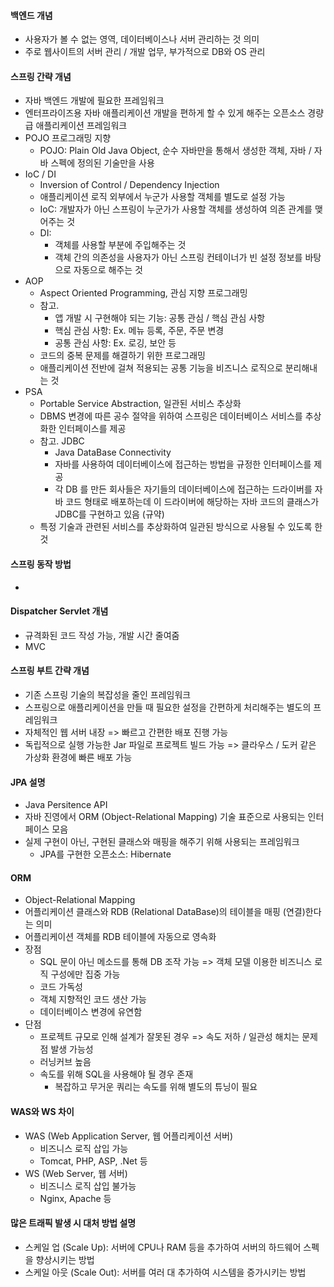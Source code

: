 #### 백엔드 개념

- 사용자가 볼 수 없는 영역, 데이터베이스나 서버 관리하는 것 의미
- 주로 웹사이트의 서버 관리 / 개발 업무, 부가적으로 DB와 OS 관리

#### 스프링 간략 개념

- 자바 백엔드 개발에 필요한 프레임워크
- 엔터프라이즈용 자바 애플리케이션 개발을 편하게 할 수 있게 해주는 오픈소스 경량급 애플리케이션 프레임워크
- POJO 프로그래밍 지향
  - POJO: Plain Old Java Object, 순수 자바만을 통해서 생성한 객체, 자바 / 자바 스펙에 정의된 기술만을 사용
- IoC / DI
  - Inversion of Control / Dependency Injection
  - 애플리케이션 로직 외부에서 누군가 사용할 객체를 별도로 설정 가능
  - IoC: 개발자가 아닌 스프링이 누군가가 사용할 객체를 생성하여 의존 관계를 맺어주는 것
  - DI:
    - 객체를 사용할 부분에 주입해주는 것
    - 객체 간의 의존성을 사용자가 아닌 스프링 컨테이너가 빈 설정 정보를 바탕으로 자동으로 해주는 것
- AOP
  - Aspect Oriented Programming, 관심 지향 프로그래밍
  - 참고.
    - 앱 개발 시 구현해야 되는 기능: 공통 관심 / 핵심 관심 사항
    - 핵심 관심 사항: Ex. 메뉴 등록, 주문, 주문 변경
    - 공통 관심 사항: Ex. 로깅, 보안 등
  - 코드의 중복 문제를 해결하기 위한 프로그래밍
  - 애플리케이션 전반에 걸쳐 적용되는 공통 기능을 비즈니스 로직으로 분리해내는 것
- PSA
  - Portable Service Abstraction, 일관된 서비스 추상화
  - DBMS 변경에 따른 공수 절약을 위하여 스프링은 데이터베이스 서비스를 추상화한 인터페이스를 제공
  - 참고. JDBC
    - Java DataBase Connectivity
    - 자바를 사용하여 데이터베이스에 접근하는 방법을 규정한 인터페이스를 제공
    - 각 DB 를 만든 회사들은 자기들의 데이터베이스에 접근하는 드라이버를 자바 코드 형태로 배포하는데 이 드라이버에 해당하는 자바 코드의 클래스가 JDBC를 구현하고 있음 (규약)
  - 특정 기술과 관련된 서비스를 추상화하여 일관된 방식으로 사용될 수 있도록 한 것

#### 스프링 동작 방법

-

#### Dispatcher Servlet 개념

- 규격화된 코드 작성 가능, 개발 시간 줄여줌
- MVC

#### 스프링 부트 간략 개념

- 기존 스프링 기술의 복잡성을 줄인 프레임워크
- 스프링으로 애플리케이션을 만들 때 필요한 설정을 간편하게 처리해주는 별도의 프레임워크
- 자체적인 웹 서버 내장 => 빠르고 간편한 배포 진행 가능
- 독립적으로 실행 가능한 Jar 파일로 프로젝트 빌드 가능 => 클라우스 / 도커 같은 가상화 환경에 빠른 배포 가능

#### JPA 설명

- Java Persitence API
- 자바 진영에서 ORM (Object-Relational Mapping) 기술 표준으로 사용되는 인터페이스 모음
- 실제 구현이 아닌, 구현된 클래스와 매핑을 해주기 위해 사용되는 프레임워크
  - JPA를 구현한 오픈소스: Hibernate

#### ORM

- Object-Relational Mapping
- 어플리케이션 클래스와 RDB (Relational DataBase)의 테이블을 매핑 (연결)한다는 의미
- 어플리케이션 객체를 RDB 테이블에 자동으로 영속화
- 장점
  - SQL 문이 아닌 메소드를 통해 DB 조작 가능 => 객체 모델 이용한 비즈니스 로직 구성에만 집중 가능
  - 코드 가독성
  - 객체 지향적인 코드 생산 가능
  - 데이터베이스 변경에 유연함
- 단점
  - 프로젝트 규모로 인해 설계가 잘못된 경우 => 속도 저하 / 일관성 해치는 문제점 발생 가능성
  - 러닝커브 높음
  - 속도를 위해 SQL을 사용해야 될 경우 존재
    - 복잡하고 무거운 쿼리는 속도를 위해 별도의 튜닝이 필요

#### WAS와 WS 차이

- WAS (Web Application Server, 웹 어플리케이션 서버)
  - 비즈니스 로직 삽입 가능
  - Tomcat, PHP, ASP, .Net 등
- WS (Web Server, 웹 서버)
  - 비즈니스 로직 삽입 불가능
  - Nginx, Apache 등

#### 많은 트래픽 발생 시 대처 방법 설명

- 스케일 업 (Scale Up): 서버에 CPU나 RAM 등을 추가하여 서버의 하드웨어 스펙을 향상시키는 방법
- 스케일 아웃 (Scale Out): 서버를 여러 대 추가하여 시스템을 증가시키는 방법
